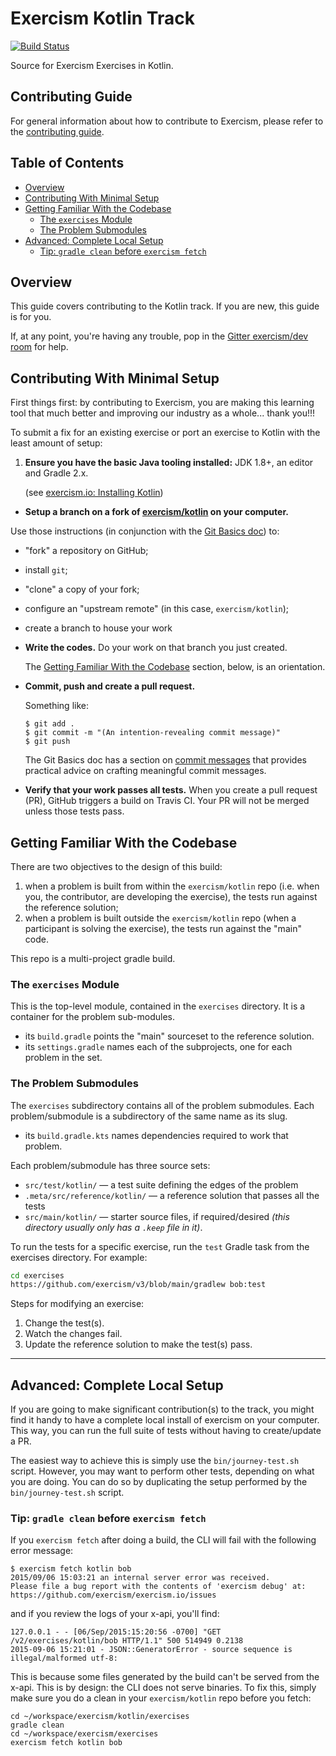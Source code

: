 # Exercism Kotlin Track

[![Build Status](https://travis-ci.org/exercism/kotlin.svg?branch=master)](https://travis-ci.org/exercism/kotlin)

Source for Exercism Exercises in Kotlin.

## Contributing Guide

For general information about how to contribute to Exercism, please refer to the [contributing guide](https://github.com/exercism/docs/blob/master/contributing-to-language-tracks/README.md).

## Table of Contents

* [Overview](#overview)
* [Contributing With Minimal Setup](#contributing-with-minimal-setup)
* [Getting Familiar With the Codebase](#getting-familiar-with-the-codebase)
  * [The `exercises` Module](#the-exercises-module)
  * [The Problem Submodules](#the-problem-submodules)
* [Advanced: Complete Local Setup](#advanced-complete-local-setup)
  * [Tip: `gradle clean` before `exercism fetch`](#tip-gradle-clean-before-exercism-fetch)


## Overview

This guide covers contributing to the Kotlin track.  If you are new, this guide is for you.

If, at any point, you're having any trouble, pop in the [Gitter exercism/dev room](https://gitter.im/exercism/dev) for help.

## Contributing With Minimal Setup

First things first: by contributing to Exercism, you are making this learning tool that much better and improving our industry as a whole... thank you!!!

To submit a fix for an existing exercise or port an exercise to Kotlin with the least amount of setup:

1. **Ensure you have the basic Java tooling installed:**  JDK 1.8+, an editor and Gradle 2.x.

   (see [exercism.io: Installing Kotlin](http://exercism.io/languages/kotlin/installation))
-  **Setup a branch on a fork of [exercism/kotlin](https://github.com/exercism/kotlin) on your computer.**

Use those instructions (in conjunction with the [Git Basics doc](https://github.com/exercism/docs/blob/master/contributing/git-basics.md)) to:
   * "fork" a repository on GitHub;
   - install `git`;
   - "clone" a copy of your fork;
   - configure an "upstream remote" (in this case, `exercism/kotlin`);
   - create a branch to house your work
-  **Write the codes.**  Do your work on that branch you just created.

   The [Getting Familiar With the Codebase](#getting-familiar-with-the-codebase) section, below, is an orientation.
-  **Commit, push and create a pull request.**

   Something like:
   ```
   $ git add .
   $ git commit -m "(An intention-revealing commit message)"
   $ git push
   ```

   The Git Basics doc has a section on [commit messages](https://github.com/exercism/docs/blob/master/contributing/git-basics.md#commit-messages) that provides practical advice on crafting meaningful commit messages.
-  **Verify that your work passes all tests.**  When you create a pull request (PR), GitHub triggers a build on Travis CI.  Your PR will not be merged unless those tests pass.

## Getting Familiar With the Codebase

There are two objectives to the design of this build:

1. when a problem is built from within the `exercism/kotlin` repo (i.e. when you, the contributor, are developing the exercise), the tests run against the reference solution;
2. when a problem is built outside the `exercism/kotlin` repo (when a participant is solving the exercise), the tests run against the "main" code.

This repo is a multi-project gradle build.

### The `exercises` Module

This is the top-level module, contained in the `exercises` directory.  It is a container for the problem sub-modules.

  * its `build.gradle` points the "main" sourceset to the reference solution.
  * its `settings.gradle` names each of the subprojects, one for each problem in the set.

### The Problem Submodules

The `exercises` subdirectory contains all of the problem submodules.
Each problem/submodule is a subdirectory of the same name as its slug.

  * its `build.gradle.kts` names dependencies required to work that problem.

Each problem/submodule has three source sets:

* `src/test/kotlin/` — a test suite defining the edges of the problem
* `.meta/src/reference/kotlin/` — a reference solution that passes all the tests
* `src/main/kotlin/` — starter source files, if required/desired *(this directory usually only has a `.keep` file in it)*.

To run the tests for a specific exercise, run the `test` Gradle task from the exercises
directory. For example:

```bash
cd exercises
https://github.com/exercism/v3/blob/main/gradlew bob:test

```

Steps for modifying an exercise:
1. Change the test(s).
2. Watch the changes fail.
3. Update the reference solution to make the test(s) pass.

----

## Advanced: Complete Local Setup

If you are going to make significant contribution(s) to the track, you might find it handy to have a complete local install of exercism on your computer.  This way, you can run the full suite of tests without having to create/update a PR.

The easiest way to achieve this is simply use the `bin/journey-test.sh` script.  However, you may want to perform other tests, depending on what you are doing.  You can do so by duplicating the setup performed by the `bin/journey-test.sh` script.

### Tip: `gradle clean` before `exercism fetch`

If you `exercism fetch` after doing a build, the CLI will fail with the following error message:

```
$ exercism fetch kotlin bob
2015/09/06 15:03:21 an internal server error was received.
Please file a bug report with the contents of 'exercism debug' at: https://github.com/exercism/exercism.io/issues
```

and if you review the logs of your x-api, you'll find:

```
127.0.0.1 - - [06/Sep/2015:15:20:56 -0700] "GET /v2/exercises/kotlin/bob HTTP/1.1" 500 514949 0.2138
2015-09-06 15:21:01 - JSON::GeneratorError - source sequence is illegal/malformed utf-8:
```

This is because some files generated by the build can't be served from the x-api.  This is by design: the CLI does not serve binaries.  To fix this, simply make sure you do a clean in your `exercism/kotlin` repo before you fetch:

```
cd ~/workspace/exercism/kotlin/exercises
gradle clean
cd ~/workspace/exercism/exercises
exercism fetch kotlin bob
```
